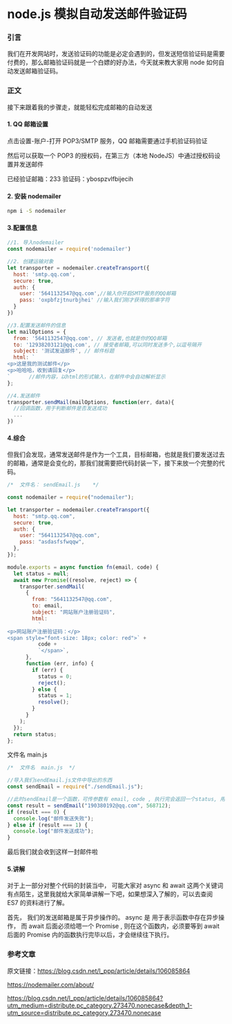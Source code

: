 # node.js 模拟自动发送邮件验证码

### 引言

我们在开发网站时，发送验证码的功能是必定会遇到的，但发送短信验证码是需要付费的，那么邮箱验证码就是一个白嫖的好办法，今天就来教大家用 node 如何自动发送邮箱验证码。

### 正文

接下来跟着我的步骤走，就能轻松完成邮箱的自动发送

#### 1. QQ 邮箱设置

点击设置-账户-打开 POP3/SMTP 服务，QQ 邮箱需要通过手机验证码验证

然后可以获取一个 POP3 的授权码，在第三方（本地 NodeJS）中通过授权码设置并发送邮件

已经验证邮箱：233 验证码：ybospzvlfbijecih

#### 2. 安装 nodemailer

```bash
npm i -S nodemailer
```

#### 3.配置信息

```js
//1. 导入nodemailer
const nodemailer = require('nodemailer')

//2. 创建运输对象
let transporter = nodemailer.createTransport({
  host: 'smtp.qq.com',
  secure: true,
  auth: {
    user: '5641132547@qq.com',//输入你开启SMTP服务的QQ邮箱
    pass: 'oxpbfzjtnurbjhei' //输入我们刚才获得的那串字符
  }
})

//3.配置发送邮件的信息
let mailOptions = {
  from: '5641132547@qq.com', // 发送者,也就是你的QQ邮箱
  to: '12938203121@qq.com', // 接受者邮箱,可以同时发送多个,以逗号隔开
  subject: '测试发送邮件', // 邮件标题
  html: `
<p>这是我的测试邮件</p>
<p>哈哈哈，收到请回复</p>
`      //邮件内容，以html的形式输入，在邮件中会自动解析显示
};

//4.发送邮件
transporter.sendMail(mailOptions, function(err, data){
  //回调函数，用于判断邮件是否发送成功
  ...
})
```

#### 4.综合

但我们会发现，通常发送邮件是作为一个工具，目标邮箱，也就是我们要发送过去的邮箱，通常是会变化的，那我们就需要把代码封装一下，接下来放一个完整的代码。

```js
/*  文件名： sendEmail.js    */

const nodemailer = require("nodemailer");

let transporter = nodemailer.createTransport({
  host: "smtp.qq.com",
  secure: true,
  auth: {
    user: "5641132547@qq.com",
    pass: "asdasfsfwqqw",
  },
});

module.exports = async function fn(email, code) {
  let status = null;
  await new Promise((resolve, reject) => {
    transporter.sendMail(
      {
        from: "5641132547@qq.com",
        to: email,
        subject: "网站账户注册验证码",
        html:
          `
<p>网站账户注册验证码：</p>
<span style="font-size: 18px; color: red">` +
          code +
          `</span>`,
      },
      function (err, info) {
        if (err) {
          status = 0;
          reject();
        } else {
          status = 1;
          resolve();
        }
      }
    );
  });
  return status;
};
```

文件名 main.js

```js
/*  文件名  main.js  */

//导入我们sendEmail.js文件中导出的东西
const sendEmail = require("./sendEmail.js");

//此时sendEmail是一个函数，可传参数有 email, code , 执行完会返回一个status, 用于判断是否发送成功
const result = sendEmail("190380192@qq.com", 568712);
if (result === 0) {
  console.log("邮件发送失败");
} else if (result === 1) {
  console.log("邮件发送成功");
}
```

最后我们就会收到这样一封邮件啦

#### 5.讲解

对于上一部分对整个代码的封装当中， 可能大家对 async 和 await 这两个关键词有点陌生，这里我就给大家简单讲解一下吧，如果想深入了解的，可以去查阅 ES7 的资料进行了解。

首先， 我们的发送邮箱是属于异步操作的。 async 是 用于表示函数中存在异步操作， 而 await 后面必须给嗯一个 Promise , 则在这个函数内，必须要等到 await 后面的 Promise 内的函数执行完毕以后，才会继续往下执行。

### 参考文章

原文链接：https://blog.csdn.net/l_ppp/article/details/106085864

https://nodemailer.com/about/

https://blog.csdn.net/l_ppp/article/details/106085864?utm_medium=distribute.pc_category.273470.nonecase&depth_1-utm_source=distribute.pc_category.273470.nonecase
